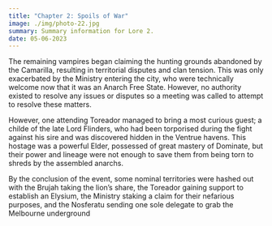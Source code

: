 ```yaml
---
title: "Chapter 2: Spoils of War"
image: ./img/photo-22.jpg
summary: Summary information for Lore 2.
date: 05-06-2023
---
```


The remaining vampires began claiming the hunting grounds abandoned by the Camarilla, resulting in territorial disputes and clan tension. This was only exacerbated by the Ministry entering the city, who were technically welcome now that it was an Anarch Free State. However, no authority existed to resolve any issues or disputes so a meeting was called to attempt to resolve these matters.

However, one attending Toreador managed to bring a most curious guest; a childe of the late Lord Flinders, who had been torporised during the fight against his sire and was discovered hidden in the Ventrue havens. This hostage was a powerful Elder, possessed of great mastery of Dominate, but their power and lineage were not enough to save them from being torn to shreds by the assembled anarchs. 

By the conclusion of the event, some nominal territories were hashed out with the Brujah taking the lion’s share, the Toreador gaining support to establish an Elysium, the Ministry staking a claim for their nefarious purposes, and the Nosferatu sending one sole delegate to grab the Melbourne underground
